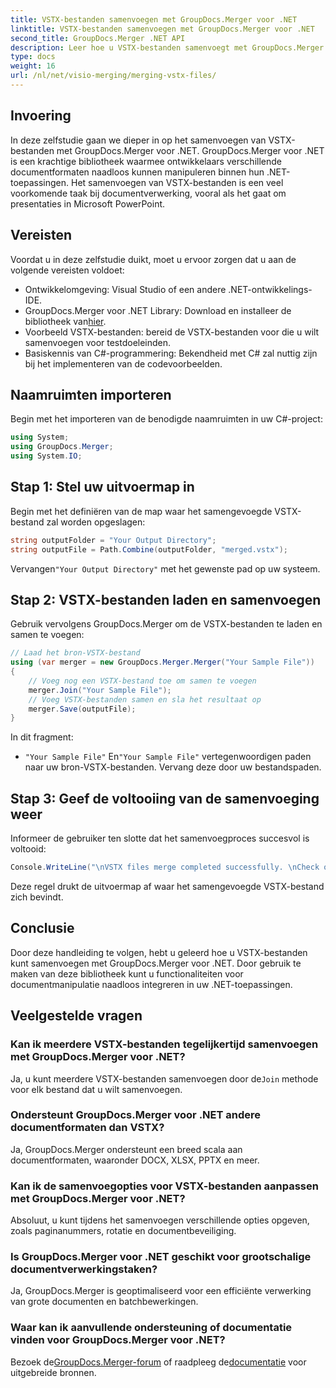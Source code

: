 ```yaml
---
title: VSTX-bestanden samenvoegen met GroupDocs.Merger voor .NET
linktitle: VSTX-bestanden samenvoegen met GroupDocs.Merger voor .NET
second_title: GroupDocs.Merger .NET API
description: Leer hoe u VSTX-bestanden samenvoegt met GroupDocs.Merger voor .NET. Volg deze stapsgewijze handleiding voor efficiënte documentmanipulatie in C#.
type: docs
weight: 16
url: /nl/net/visio-merging/merging-vstx-files/
---
```

## Invoering
In deze zelfstudie gaan we dieper in op het samenvoegen van VSTX-bestanden met GroupDocs.Merger voor .NET. GroupDocs.Merger voor .NET is een krachtige bibliotheek waarmee ontwikkelaars verschillende documentformaten naadloos kunnen manipuleren binnen hun .NET-toepassingen. Het samenvoegen van VSTX-bestanden is een veel voorkomende taak bij documentverwerking, vooral als het gaat om presentaties in Microsoft PowerPoint.
## Vereisten
Voordat u in deze zelfstudie duikt, moet u ervoor zorgen dat u aan de volgende vereisten voldoet:
- Ontwikkelomgeving: Visual Studio of een andere .NET-ontwikkelings-IDE.
-  GroupDocs.Merger voor .NET Library: Download en installeer de bibliotheek van[hier](https://releases.groupdocs.com/merger/net/).
- Voorbeeld VSTX-bestanden: bereid de VSTX-bestanden voor die u wilt samenvoegen voor testdoeleinden.
- Basiskennis van C#-programmering: Bekendheid met C# zal nuttig zijn bij het implementeren van de codevoorbeelden.

## Naamruimten importeren
Begin met het importeren van de benodigde naamruimten in uw C#-project:
```csharp
using System; 
using GroupDocs.Merger;
using System.IO;
```
## Stap 1: Stel uw uitvoermap in
Begin met het definiëren van de map waar het samengevoegde VSTX-bestand zal worden opgeslagen:
```csharp
string outputFolder = "Your Output Directory";
string outputFile = Path.Combine(outputFolder, "merged.vstx");
```
 Vervangen`"Your Output Directory"` met het gewenste pad op uw systeem.
## Stap 2: VSTX-bestanden laden en samenvoegen
Gebruik vervolgens GroupDocs.Merger om de VSTX-bestanden te laden en samen te voegen:
```csharp
// Laad het bron-VSTX-bestand
using (var merger = new GroupDocs.Merger.Merger("Your Sample File"))
{
    // Voeg nog een VSTX-bestand toe om samen te voegen
    merger.Join("Your Sample File");
    // Voeg VSTX-bestanden samen en sla het resultaat op
    merger.Save(outputFile);
}
```
In dit fragment:
- `"Your Sample File"` En`"Your Sample File"` vertegenwoordigen paden naar uw bron-VSTX-bestanden. Vervang deze door uw bestandspaden.
## Stap 3: Geef de voltooiing van de samenvoeging weer
Informeer de gebruiker ten slotte dat het samenvoegproces succesvol is voltooid:
```csharp
Console.WriteLine("\nVSTX files merge completed successfully. \nCheck output in {0}", outputFolder);
```
Deze regel drukt de uitvoermap af waar het samengevoegde VSTX-bestand zich bevindt.

## Conclusie
Door deze handleiding te volgen, hebt u geleerd hoe u VSTX-bestanden kunt samenvoegen met GroupDocs.Merger voor .NET. Door gebruik te maken van deze bibliotheek kunt u functionaliteiten voor documentmanipulatie naadloos integreren in uw .NET-toepassingen.

## Veelgestelde vragen
### Kan ik meerdere VSTX-bestanden tegelijkertijd samenvoegen met GroupDocs.Merger voor .NET?
 Ja, u kunt meerdere VSTX-bestanden samenvoegen door de`Join` methode voor elk bestand dat u wilt samenvoegen.
### Ondersteunt GroupDocs.Merger voor .NET andere documentformaten dan VSTX?
Ja, GroupDocs.Merger ondersteunt een breed scala aan documentformaten, waaronder DOCX, XLSX, PPTX en meer.
### Kan ik de samenvoegopties voor VSTX-bestanden aanpassen met GroupDocs.Merger voor .NET?
Absoluut, u kunt tijdens het samenvoegen verschillende opties opgeven, zoals paginanummers, rotatie en documentbeveiliging.
### Is GroupDocs.Merger voor .NET geschikt voor grootschalige documentverwerkingstaken?
Ja, GroupDocs.Merger is geoptimaliseerd voor een efficiënte verwerking van grote documenten en batchbewerkingen.
### Waar kan ik aanvullende ondersteuning of documentatie vinden voor GroupDocs.Merger voor .NET?
 Bezoek de[GroupDocs.Merger-forum](https://forum.groupdocs.com/c/merger/32) of raadpleeg de[documentatie](https://reference.groupdocs.com/merger/net/) voor uitgebreide bronnen.